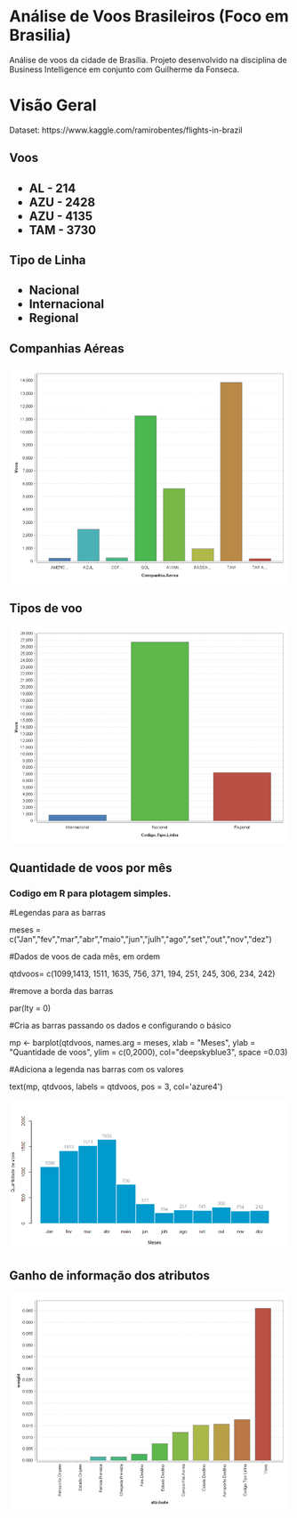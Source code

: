 # Análise de Voos Brasileiros (Foco em Brasilia)
Análise de voos da cidade de Brasília. Projeto desenvolvido na disciplina de Business Intelligence em conjunto com Guilherme da Fonseca.

<h1>Visão Geral</h1>
Dataset: https://www.kaggle.com/ramirobentes/flights-in-brazil
<h2>Voos<h2>
<ul>
    <li>AL - 214</li>
    <li>AZU - 2428</li>
    <li>AZU - 4135</li>
    <li>TAM - 3730</li>
</ul>

<h2>Tipo de Linha<h2>
<ul>
    <li>Nacional</li>
    <li>Internacional</li>
    <li>Regional</li>
</ul>

<h2>Companhias Aéreas</h2>
<img src='companhias.png'/>

<h2>Tipos de voo</h2>
<img src='tiposdevoo.png'/>


<h2>Quantidade de voos por mês</h2>
<h3>Codigo em R para plotagem simples.</h3>
#Legendas para as barras

meses = c("Jan","fev","mar","abr","maio","jun","julh","ago","set","out","nov","dez")

#Dados de voos de cada mês, em ordem

qtdvoos= c(1099,1413, 1511, 1635, 756, 371, 194, 251, 245, 306, 234, 242)

#remove a borda das barras

par(lty = 0)

#Cria as barras passando os dados e configurando o básico

 mp <- barplot(qtdvoos, names.arg = meses, xlab = "Meses", 
    ylab = "Quantidade de voos", ylim = c(0,2000), col="deepskyblue3", space =0.03)
    
#Adiciona a legenda nas barras com os valores

text(mp, qtdvoos, labels = qtdvoos, pos = 3, col='azure4')

<img src='voosxmeses.png'/>


<h2>Ganho de informação dos atributos</h2>
<img src='graph-pesos.png'/>






